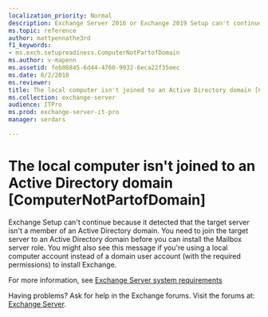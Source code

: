```yaml
---
localization_priority: Normal
description: Exchange Server 2016 or Exchange 2019 Setup can't continue because the target computer isn't a member of an Active Directory domain.
ms.topic: reference
author: mattpennathe3rd
f1_keywords:
- ms.exch.setupreadiness.ComputerNotPartofDomain
ms.author: v-mapenn
ms.assetid: feb08845-6d44-4760-9932-6eca22f35eec
ms.date: 8/2/2018
ms.reviewer: 
title: The local computer isn't joined to an Active Directory domain [ComputerNotPartofDomain]
ms.collection: exchange-server
audience: ITPro
ms.prod: exchange-server-it-pro
manager: serdars

---
```


# The local computer isn't joined to an Active Directory domain [ComputerNotPartofDomain]

Exchange Setup can't continue because it detected that the target server isn't a member of an Active Directory domain. You need to join the target server to an Active Directory domain before you can install the Mailbox server role. You might also see this message if you're using a local computer account instead of a domain user account (with the required permissions) to install Exchange.

For more information, see [Exchange Server system requirements](../system-requirements.md)

Having problems? Ask for help in the Exchange forums. Visit the forums at: [Exchange Server](https://go.microsoft.com/fwlink/p/?linkId=60612).
